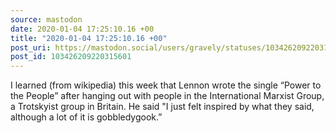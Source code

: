 ```yaml
---
source: mastodon
date: 2020-01-04 17:25:10.16 +00
title: "2020-01-04 17:25:10.16 +00"
post_uri: https://mastodon.social/users/gravely/statuses/103426209220315601
post_id: 103426209220315601
---
```

I learned (from wikipedia) this week that Lennon wrote the single “Power to the People” after hanging out with people in the International Marxist Group, a Trotskyist group in Britain. He said "I just felt inspired by what they said, although a lot of it is gobbledygook.”


